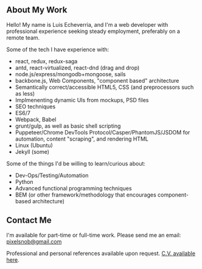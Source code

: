 ## About My Work

Hello! My name is Luis Echeverria, and I'm a web developer with professional experience seeking steady employment, preferably on a remote team.

Some of the tech I have experience with:

* react, redux, redux-saga
* antd, react-virtualized, react-dnd (drag and drop)
* node.js/express/mongodb+mongoose, sails
* backbone.js, Web Components, "component based" architecture
* Semantically correct/accessible HTML5, CSS (and preprocessors such as less)
* Implmenenting dynamic UIs from mockups, PSD files
* SEO techniques
* ES6/7
* Webpack, Babel
* grunt/gulp, as well as basic shell scripting
* Puppeteer/Chrome DevTools Protocol/Casper/PhantomJS/JSDOM for automation, content "scraping", and rendering HTML
* Linux (Ubuntu)
* Jekyll (some)

Some of the things I'd be willing to learn/curious about:

* Dev-Ops/Testing/Automation
* Python
* Advanced functional programming techniques
* BEM (or other framework/methodology that encourages component-based architecture)

## Contact Me

I'm available for part-time or full-time work. Please send me an email: pixelsnob@gmail.com

Professional and personal references available upon request. [C.V. available here](https://github.com/pixelsnob/about/blob/master/Luis_A_Echeverria_CV.pdf).

